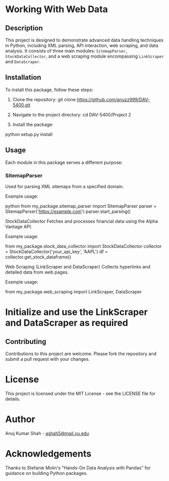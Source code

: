 # Working With Web Data

## Description

This project is designed to demonstrate advanced data handling techniques in Python, including XML parsing, API interaction, web scraping, and data analysis. It consists of three main modules: `SitemapParser`, `StockDataCollector`, and a web scraping module encompassing `LinkScraper` and `DataScraper`.

## Installation


To install this package, follow these steps:

1. Clone the repository:
git clone https://github.com/anuzz999/DAV-5400.git

2. Navigate to the project directory:
cd DAV-5400/Project 2

3. Install the package:

python setup.py install

## Usage

Each module in this package serves a different purpose:

### SitemapParser

Used for parsing XML sitemaps from a specified domain.

Example usage:

python
from my_package.sitemap_parser import SitemapParser
parser = SitemapParser('https://example.com')
parser.start_parsing()


StockDataCollector
Fetches and processes financial data using the Alpha Vantage API.

Example usage:

from my_package.stock_data_collector import StockDataCollector
collector = StockDataCollector('your_api_key', 'AAPL')
df = collector.get_stock_dataframe()


Web Scraping (LinkScraper and DataScraper)
Collects hyperlinks and detailed data from web pages.

Example usage:

from my_package.web_scraping import LinkScraper, DataScraper

# Initialize and use the LinkScraper and DataScraper as required

## Contributing
Contributions to this project are welcome. Please fork the repository and submit a pull request with your changes.

# License
This project is licensed under the MIT License - see the LICENSE file for details.

# Author
Anuj Kumar Shah - ashah5@mail.yu.edu

# Acknowledgements
Thanks to Stefanie Molin's "Hands-On Data Analysis with Pandas" for guidance on building Python packages.



